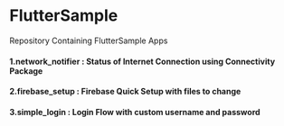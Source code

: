 # FlutterSample

Repository Containing FlutterSample Apps

#### 1.network_notifier : Status of Internet Connection using Connectivity Package

#### 2.firebase_setup : Firebase Quick Setup with files to change

#### 3.simple_login : Login Flow with custom username and password
